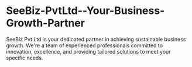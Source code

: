 # SeeBiz-PvtLtd--Your-Business-Growth-Partner
SeeBiz Pvt Ltd is your dedicated partner in achieving sustainable business growth. We're a team of experienced professionals committed to innovation, excellence, and providing tailored solutions to meet your specific needs.
